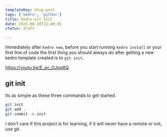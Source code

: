 ```yaml
---
templateKey: blog-post
tags: ['kedro', 'python']
title: Kedro Git Init
date: 2021-08-20T22:40:45
status: draft

---
```


Immediately after `kedro new`, before you start running `kedro install` or your first line of code the first
thing you should always do after getting a new kedro template created is to
`git init`.

https://youtu.be/E_ec_OJpp6Q

##  git init

Its as simple as these three commands to get started.

``` bash
git init
git add .
git commit -m init
```

I don't care if this project is for learning, if it will never have a remote or not, use git.
